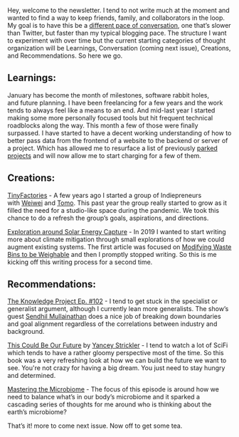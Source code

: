 
Hey, welcome to the newsletter. I tend to not write much at the moment and wanted to find a way to keep friends, family, and collaborators in the loop. My goal is to have this be a [different pace of conversation](https://paper.dropbox.com/doc/Pace-layering-for-communication-and-messaging-6MiaurO6u6l9g9SDkqO8O), one that’s slower than Twitter, but faster than my typical blogging pace. The structure I want to experiment with over time but the current starting categories of thought organization will be Learnings, Conversation (coming next issue), Creations, and Recommendations. So here we go.

## Learnings:

January has become the month of milestones, software rabbit holes, and future planning. I have been freelancing for a few years and the work tends to always feel like a means to an end. And mid-last year I started making some more personally focused tools but hit frequent technical roadblocks along the way. This month a few of those were finally surpassed. I have started to have a decent working understanding of how to better pass data from the frontend of a website to the backend or server of a project. Which has allowed me to resurface a list of previously [parked projects](https://park.gndclouds.cc/) and will now allow me to start charging for a few of them.

## Creations:

[TinyFactories](https://tinyfactories.space/) - A few years ago I started a group of Indiepreneurs with [Weiwei](https://weiweihsu.com/) and [Tomo](https://www.tomokihara.com/). This past year the group really started to grow as it filled the need for a studio-like space during the pandemic. We took this chance to do a refresh the group’s goals, aspirations, and directions.

[Exploration around Solar Energy Capture](https://gndclouds.cc/posts/exploration-around-solar-energy-capture/) - In 2019 I wanted to start writing more about climate mitigation through small explorations of how we could augment existing systems. The first article was focused on [Modifying Waste Bins to be Weighable](https://reading.supply/@gndclouds/20200114-c3qoxb) and then I promptly stopped writing. So this is me kicking off this writing process for a second time.

## **Recommendations:**

[The Knowledge Project Ep. #102](https://fs.blog/knowledge-project/sendhil-mullainathan/) - I tend to get stuck in the specialist or generalist argument, although I currently lean more generalists. The show’s guest [Sendhil Mullainathan](https://en.wikipedia.org/wiki/Sendhil_Mullainathan) does a nice job of breaking down boundaries and goal alignment regardless of the correlations between industry and background.

[This Could Be Our Future](https://www.penguinrandomhouse.com/books/591594/this-could-be-our-future-by-yancey-strickler/) by [Yancey Strickler](https://www.ystrickler.com/) - I tend to watch a lot of SciFi which tends to have a rather gloomy perspective most of the time. So this book was a very refreshing look at how we can build the future we want to see. You're not crazy for having a big dream. You just need to stay hungry and determined.

[Mastering the Microbiome](https://www.youtube.com/watch?v=yjeS0Q-KDvc) - The focus of this episode is around how we need to balance what’s in our body’s microbiome and it sparked a cascading series of thoughts for me around who is thinking about the earth’s microbiome?

That’s it! more to come next issue. Now off to get some tea.